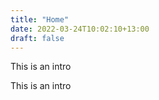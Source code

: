 ```yaml
---
title: "Home"
date: 2022-03-24T10:02:10+13:00
draft: false
---
```


<p>This is an intro</p>

<div class="container">
	<p>This is an intro</p>
</div>
